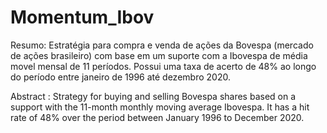 # Momentum_Ibov
Resumo: Estratégia para compra e venda de ações da Bovespa (mercado de ações brasileiro) com base em um suporte com a Ibovespa de média movel mensal de 11 períodos. Possui uma taxa de acerto de 48% ao longo do período entre janeiro de 1996 até  dezembro 2020.

Abstract : Strategy for buying and selling Bovespa shares based on a support with the 11-month monthly moving average Ibovespa. It has a hit rate of 48% over the period between January 1996 to December 2020.


